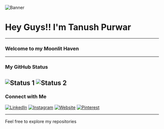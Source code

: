 
![Banner](../main/Assets/Banner.png)

# Hey Guys!! I'm Tanush Purwar

---

### Welcome to my Moonlit Haven

---

### My GitHub Status
![Status 1](https://github-readme-streak-stats.herokuapp.com/?user=SanskariWolf&theme=radical) ![Status 2](https://github-readme-stats.vercel.app/api?username=SanskariWolf&count_private=true&theme=radical&show_icons=true)
---

### Connect with Me

[![LinkedIn](https://via.placeholder.com/15/0076B2/FFFFFF?text=+)](https://www.linkedin.com/in/yourprofile) 
[![Instagram](https://via.placeholder.com/15/FFDD55/FFFFFF?text=+)](https://www.instagram.com/yourprofile) 
[![Website](https://via.placeholder.com/15/FFFFFF/000000?text=+)](https://yourwebsite.com) 
[![Pinterest](https://via.placeholder.com/15/CB1F27/FFFFFF?text=+)](https://www.pinterest.com/yourprofile)

---

Feel free to explore my repositories